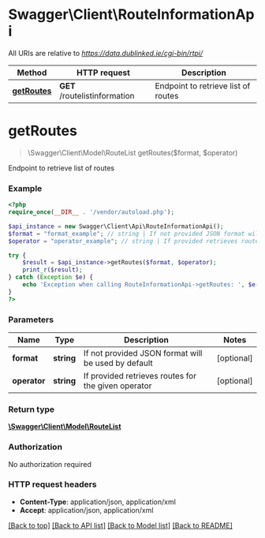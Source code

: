 # Swagger\Client\RouteInformationApi

All URIs are relative to *https://data.dublinked.ie/cgi-bin/rtpi/*

Method | HTTP request | Description
------------- | ------------- | -------------
[**getRoutes**](RouteInformationApi.md#getRoutes) | **GET** /routelistinformation | Endpoint to retrieve list of routes


# **getRoutes**
> \Swagger\Client\Model\RouteList getRoutes($format, $operator)

Endpoint to retrieve list of routes

### Example
```php
<?php
require_once(__DIR__ . '/vendor/autoload.php');

$api_instance = new Swagger\Client\Api\RouteInformationApi();
$format = "format_example"; // string | If not provided JSON format will be used by default
$operator = "operator_example"; // string | If provided retrieves routes for the given operator

try {
    $result = $api_instance->getRoutes($format, $operator);
    print_r($result);
} catch (Exception $e) {
    echo 'Exception when calling RouteInformationApi->getRoutes: ', $e->getMessage(), PHP_EOL;
}
?>
```

### Parameters

Name | Type | Description  | Notes
------------- | ------------- | ------------- | -------------
 **format** | **string**| If not provided JSON format will be used by default | [optional]
 **operator** | **string**| If provided retrieves routes for the given operator | [optional]

### Return type

[**\Swagger\Client\Model\RouteList**](../Model/RouteList.md)

### Authorization

No authorization required

### HTTP request headers

 - **Content-Type**: application/json, application/xml
 - **Accept**: application/json, application/xml

[[Back to top]](#) [[Back to API list]](../../README.md#documentation-for-api-endpoints) [[Back to Model list]](../../README.md#documentation-for-models) [[Back to README]](../../README.md)

